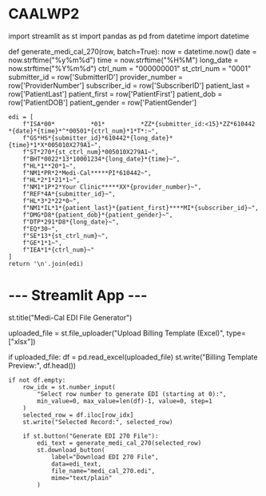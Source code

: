 # CAALWP2
import streamlit as st
import pandas as pd
from datetime import datetime

def generate_medi_cal_270(row, batch=True):
    now = datetime.now()
    date = now.strftime("%y%m%d")
    time = now.strftime("%H%M")
    long_date = now.strftime("%Y%m%d")
    ctrl_num = "000000001"
    st_ctrl_num = "0001"
    submitter_id = row['SubmitterID']
    provider_number = row['ProviderNumber']
    subscriber_id = row['SubscriberID']
    patient_last = row['PatientLast']
    patient_first = row['PatientFirst']
    patient_dob = row['PatientDOB']
    patient_gender = row['PatientGender']

    edi = [
        f"ISA*00*          *01*          *ZZ*{submitter_id:<15}*ZZ*610442        *{date}*{time}*^*00501*{ctrl_num}*1*T*:~",
        f"GS*HS*{submitter_id}*610442*{long_date}*{time}*1*X*005010X279A1~",
        f"ST*270*{st_ctrl_num}*005010X279A1~",
        f"BHT*0022*13*10001234*{long_date}*{time}~",
        f"HL*1**20*1~",
        f"NM1*PR*2*Medi-Cal*****PI*610442~",
        f"HL*2*1*21*1~",
        f"NM1*1P*2*Your Clinic*****XX*{provider_number}~",
        f"REF*4A*{submitter_id}~",
        f"HL*3*2*22*0~",
        f"NM1*IL*1*{patient_last}*{patient_first}****MI*{subscriber_id}~",
        f"DMG*D8*{patient_dob}*{patient_gender}~",
        f"DTP*291*D8*{long_date}~",
        f"EQ*30~",
        f"SE*13*{st_ctrl_num}~",
        f"GE*1*1~",
        f"IEA*1*{ctrl_num}~"
    ]
    return '\n'.join(edi)

# --- Streamlit App ---
st.title("Medi-Cal EDI File Generator")

uploaded_file = st.file_uploader("Upload Billing Template (Excel)", type=["xlsx"])

if uploaded_file:
    df = pd.read_excel(uploaded_file)
    st.write("Billing Template Preview:", df.head())

    if not df.empty:
        row_idx = st.number_input(
            "Select row number to generate EDI (starting at 0):",
            min_value=0, max_value=len(df)-1, value=0, step=1
        )
        selected_row = df.iloc[row_idx]
        st.write("Selected Record:", selected_row)
        
        if st.button("Generate EDI 270 File"):
            edi_text = generate_medi_cal_270(selected_row)
            st.download_button(
                label="Download EDI 270 File",
                data=edi_text,
                file_name="medi_cal_270.edi",
                mime="text/plain"
            )
